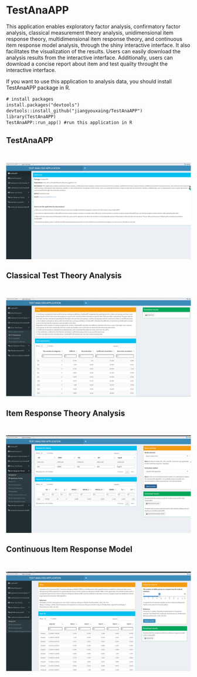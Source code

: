 # TestAnaAPP
 
This application enables exploratory factor analysis, confirmatory factor analysis, classical measurement theory analysis, unidimensional item response theory, multidimensional item response theory, and continuous item response model analysis, through the shiny interactive interface. It also facilitates the visualization of the results. Users can easily download the analysis results from the interactive interface. Additionally, users can download a concise report about item and test quailty throught the interactive interface.

If you want to use this application to analysis data, you should install TestAnaAPP package in R.

```
# install packages
install.packages("devtools")
devtools::install_github("jiangyouxaing/TestAnaAPP") 
library(TestAnaAPP)
TestAnaAPP::run_app() #run this application in R
```

## TestAnaAPP
<br>

![](Home.png)


## Classical Test Theory Analysis
<br>

![](CTT_inter.png)


## Item Response Theory Analysis
<br>

![](uniIRT.png)


## Continuous Item Response Model
<br>

![](continuousIRT.png)
